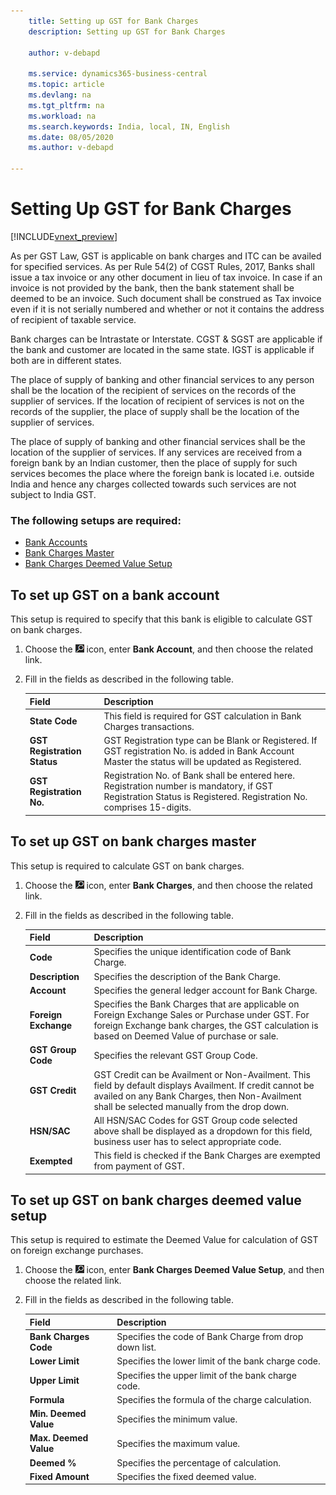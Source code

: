 ```yaml
---
    title: Setting up GST for Bank Charges
    description: Setting up GST for Bank Charges

    author: v-debapd

    ms.service: dynamics365-business-central
    ms.topic: article
    ms.devlang: na
    ms.tgt_pltfrm: na
    ms.workload: na
    ms.search.keywords: India, local, IN, English
    ms.date: 08/05/2020
    ms.author: v-debapd

---
```

# Setting Up GST for Bank Charges 

[!INCLUDE[vnext_preview](../../includes/vnext_preview.md)]


As per GST Law, GST is applicable on bank charges and ITC can be availed for specified services.  As per Rule 54(2) of CGST Rules, 2017, Banks shall issue a tax invoice or any other document in lieu of tax invoice. In case if an invoice is not provided by the bank, then the bank statement shall be deemed to be an invoice. Such document shall be construed as Tax invoice even if it is not serially numbered and whether or not it contains the address of recipient of taxable service. 

Bank charges can be Intrastate or Interstate. CGST & SGST are applicable if the bank and customer are located in the same state. IGST is applicable if both are in different states. 

The place of supply of banking and other financial services to any person shall be the location of the recipient of services on the records of the supplier of services. If the location of recipient of services is not on the records of the supplier, the place of supply shall be the location of the supplier of services. 

The place of supply of banking and other financial services shall be the location of the supplier of services. If any services are received from a foreign bank by an Indian customer, then the place of supply for such services becomes the place where the foreign bank is located i.e. outside India and hence any charges collected towards such services are not subject to India GST.


### The following setups are required: 

- [Bank Accounts](gst-bank-charges-overview.md#to-set-up-gst-on-a-bank-account)
- [Bank Charges Master](gst-bank-charges-overview.md#to-set-up-gst-on-bank-charges-master)
- [Bank Charges Deemed Value Setup](gst-bank-charges-overview.md#to-set-up-gst-on-bank-charges-deemed-value-setup)


## To set up GST on a bank account

This setup is required to specify that this bank is eligible to calculate GST on bank charges.

1. Choose the ![Search for Page or Report](image/search_small.png "Search for Page or Report icon") icon, enter **Bank Account**, and then choose the related link.
2. Fill in the fields as described in the following table.
    
    |Field|Description| 
    |---------------------------------|  ---------------------------------------| 
    |**State Code**|This field is required for GST calculation in Bank Charges transactions.|
    |**GST Registration Status**|GST Registration type can be Blank or Registered. If GST registration No. is added in Bank Account Master the status will be updated as Registered.|
    |**GST Registration No.**|Registration No. of Bank shall be entered here. Registration number is mandatory, if GST Registration Status is Registered. Registration No. comprises 15-digits.|

## To set up GST on bank charges master

This setup is required to calculate GST on bank charges.

1. Choose the ![Search for Page or Report](image/search_small.png "Search for Page or Report icon") icon, enter **Bank Charges**, and then choose the related link.
2. Fill in the fields as described in the following table.
    
    |Field|Description| 
    |---------------------------------|  ---------------------------------------| 
    |**Code**|Specifies the unique identification code of Bank Charge.|
    |**Description**|Specifies the description of the Bank Charge.|
    |**Account**|Specifies the general ledger account for Bank Charge.|
    |**Foreign Exchange**|Specifies the Bank Charges that are applicable on Foreign Exchange Sales or Purchase under GST. For foreign Exchange bank charges, the GST calculation is based on Deemed Value of purchase or sale.|
    |**GST Group Code**|Specifies the relevant GST Group Code.|
    |**GST Credit**|GST Credit can be Availment or Non-Availment. This field by default displays Availment. If credit cannot be availed on any Bank Charges, then Non-Availment shall be selected manually from the drop down. |
    |**HSN/SAC**|All HSN/SAC Codes for GST Group code selected above shall be displayed as a dropdown for this field, business user has to select appropriate code.|
    |**Exempted**|This field is checked if the Bank Charges are exempted from payment of GST.|

## To set up GST on bank charges deemed value setup

This setup is required to estimate the Deemed Value for calculation of GST on foreign exchange purchases.

1. Choose the ![Search for Page or Report](image/search_small.png "Search for Page or Report icon") icon, enter **Bank Charges Deemed Value Setup**, and then choose the related link.
2. Fill in the fields as described in the following table.
    
    |Field|Description| 
    |---------------------------------|  ---------------------------------------| 
    |**Bank Charges Code**|Specifies the code of Bank Charge from drop down list.|
    |**Lower Limit**|Specifies the lower limit of the bank charge code.|
    |**Upper Limit**|Specifies the upper limit of the bank charge code.|
    |**Formula**|Specifies the formula of the charge calculation.|
    |**Min. Deemed Value**|Specifies the minimum value.|
    |**Max. Deemed Value**|Specifies the maximum value.|
    |**Deemed %**|Specifies the percentage of calculation.|
    |**Fixed Amount**|Specifies the fixed deemed value.|





















